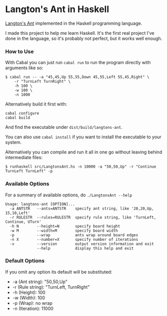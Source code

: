 # Langton's Ant in Haskell


[Langton's Ant](https://en.wikipedia.org/wiki/Langton%27s_ant) implemented in
the Haskell programming language.

I made this project to help me learn Haskell. It's the first real project I've
done in the language, so it's probably not perfect, but it works well enough.

### How to Use

With Cabal you can just run `cabal run` to run the program directly with
arguments like so:

```
$ cabal run -- -a "45,45,Up 55,55,Down 45,55,Left 55,45,Right" \
    -r "TurnLeft TurnRight" \
    -h 100 \
    -w 100 \
    -n 1000
```

Alternatively build it first with:

```
cabal configure
cabal build
```

And find the executable under `dist/build/langtons-ant`. 

You can also use `cabal install` if you want to install the executable to your
system.

Alternatively you can compile and run it all in one go without leaving behind
intermediate files:

`$ runhaskell src/LangtonsAnt.hs -n 10000 -a "50,50,Up" -r "Continue TurnLeft TurnLeft" -p`

### Available Options

For a summary of available options, do `./LangtonsAnt --help`

```
Usage: langtons-ant [OPTION]...
  -a ANTSTR   --ants=ANTSTR    specify ant string, like '20,20,Up, 15,10,Left'
  -r RULESTR  --rules=RULESTR  specify rule string, like 'TurnLeft, Continue, UTurn'
  -h N        --height=N       specify board height
  -w M        --width=M        specify board width
  -p          --wrap           ants wrap around board edges
  -n X        --number=X       specify number of iterations
  -v          --version        output version information and exit
              --help           display this help and exit
```

### Default Options

If you omit any option its default will be substituted:

* -a (Ant string): "50,50,Up"
* -r (Rule string): "TurnLeft, TurnRight"
* -h (Height): 100
* -w (Width): 100
* -p (Wrap): no wrap
* -n (Iteration): 11000
